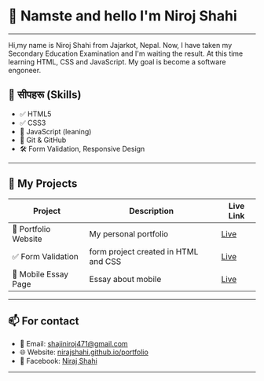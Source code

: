 # 🙏 Namste and hello I'm Niroj Shahi

---
Hi,my name is Niroj Shahi from Jajarkot, Nepal. Now,
I have taken my Secondary Education Examination and I'm 
waiting the result. At this time learning HTML, CSS and 
JavaScript. My goal is become a software engoneer.
## 🔧 सीपहरू (Skills)

- ✅ HTML5
- ✅ CSS3
- 🔄 JavaScript (leaning)
- 📁 Git & GitHub
- 🛠️ Form Validation, Responsive Design

---

## 🧪  My Projects

| Project | Description | Live Link |
|----------|-------------|-----------|
| 🎨 Portfolio Website | My personal portfolio | [Live](https://yourusername.github.io/portfolio/) |
| ✅ Form Validation | form project created in HTML and CSS | [Live](https://yourusername.github.io/form-validation/) |
| 📱 Mobile Essay Page | Essay about mobile | [Live](https://yourusername.github.io/mobile-portfolio/) |

---

## 📫 For contact

- 📧 Email: shajiniroj471@gmail.com  
- 🌐 Website: [nirajshahi.github.io/portfolio](https://nirajshahi.github.io/portfolio/)  
- 📘 Facebook: [Niraj Shahi](https://www.facebook.com/niroj.shahi.35237)

---
